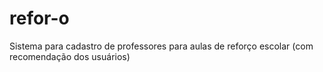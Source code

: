 # refor-o
Sistema para cadastro de professores para aulas de reforço escolar (com recomendação dos usuários)
